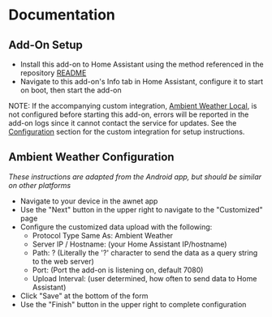 # Documentation

## Add-On Setup

- Install this add-on to Home Assistant using the method referenced in the repository [README](https://github.com/tlskinneriv/hassio-addons/blob/master/README.md)
- Navigate to this add-on's Info tab in Home Assistant, configure it to start on boot, then start the add-on

NOTE: If the accompanying custom integration, [Ambient Weather Local](https://github.com/tlskinneriv/awnet_local), is not configured before starting this add-on,
errors will be reported in the add-on logs since it cannot contact the service for updates. See the [Configuration](https://github.com/tlskinneriv/awnet_local#configuration) section for the custom integration for setup instructions.

## Ambient Weather Configuration

_These instructions are adapted from the Android app, but should be similar on other platforms_

- Navigate to your device in the awnet app
- Use the "Next" button in the upper right to navigate to the "Customized" page
- Configure the customized data upload with the following:
    - Protocol Type Same As: Ambient Weather
    - Server IP / Hostname: (your Home Assistant IP/hostname)
    - Path: ? (Literally the '?' character to send the data as a query string to the web server)
    - Port: (Port the add-on is listening on, default 7080)
    - Upload Interval: (user determined, how often to send data to Home Assistant)
- Click "Save" at the bottom of the form
- Use the "Finish" button in the upper right to complete configuration
